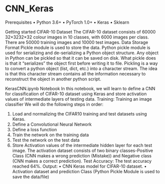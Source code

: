 # CNN_Keras
Prerequisites
•	Python 3.6+
•	PyTorch 1.0+
•	Keras
•	Sklearn

Getting started
CIFAR-10 Dataset
The CIFAR-10 dataset consists of 60000 32×3232×32 colour images in 10 classes, with 6000 images per class. There are 50000 training images and 10000 test images.
Data Storage Format
Pickle module is used to store the data. Python pickle module is used for serializing and de-serializing a Python object structure. Any object in Python can be pickled so that it can be saved on disk. What pickle does is that it “serializes” the object first before writing it to file. Pickling is a way to convert a python object (list, dict, etc.) into a character stream. The idea is that this character stream contains all the information necessary to reconstruct the object in another python script.

KerasCNN.ipynb Notebook
In this notebook, we will learn to define a CNN for classification of CIFAR-10 dataset using Keras and store activation values of intermediate layers of testing data.
Training: Training an image classifier
We will do the following steps in order:
1.	Load and normalizing the CIFAR10 training and test datasets using Keras.
2.	Define a Convolutional Neural Network
3.	Define a loss function
4.	Train the network on the training data
5.	Test the network on the test data
1.	Store Activation values of the intermediate hidden layer for each test image. The activation dataset consists of two binary classes-Positive Class (CNN makes a wrong prediction (Mistake)) and Negative class (CNN makes a correct prediction).
Test Accuracy:
The test accuracy reached 64%.
Output:
•	CNN Keras model for CIFAR-10 dataset.
•	Activation dataset and prediction Class (Python Pickle Module is used to save the data/file)

